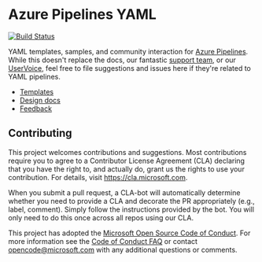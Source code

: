 # Azure Pipelines YAML

[![Build Status](https://dev.azure.com/hkenny/Tutorial%201/_apis/build/status/azure-pipelines-yaml.h.kenny-CI?branchName=master)](https://dev.azure.com/hkenny/Tutorial%201/_build/latest?definitionId=24&branchName=master)

YAML templates, samples, and community interaction for [Azure Pipelines](https://docs.microsoft.com/azure/devops/pipelines/).
While this doesn't replace the docs, our fantastic [support team](https://azure.microsoft.com/support/devops/), or our [UserVoice](https://visualstudio.uservoice.com/forums/330519-visual-studio-team-services), feel free to file suggestions and issues here if they're related to YAML pipelines.

- [Templates](templates/)
- [Design docs](design/)
- [Feedback](https://github.com/Microsoft/azure-pipelines-yaml/issues)

## Contributing

This project welcomes contributions and suggestions.  Most contributions require you to agree to a
Contributor License Agreement (CLA) declaring that you have the right to, and actually do, grant us
the rights to use your contribution. For details, visit https://cla.microsoft.com.

When you submit a pull request, a CLA-bot will automatically determine whether you need to provide
a CLA and decorate the PR appropriately (e.g., label, comment). Simply follow the instructions
provided by the bot. You will only need to do this once across all repos using our CLA.

This project has adopted the [Microsoft Open Source Code of Conduct](https://opensource.microsoft.com/codeofconduct/).
For more information see the [Code of Conduct FAQ](https://opensource.microsoft.com/codeofconduct/faq/) or
contact [opencode@microsoft.com](mailto:opencode@microsoft.com) with any additional questions or comments.
